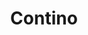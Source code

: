 ---
codehost: https://github.com/https://github.com/contino
facebook: https://facebook.com/ContinoHQ
instagram: https://instagram.com/contino_io
linkedin: https:/www.linkedin.com/company-beta/5097376
logohandle: continoio
sort: contino
title: Contino
twitter: https://x.com/ContinoHQ
website: https://www.contino.io/
---
